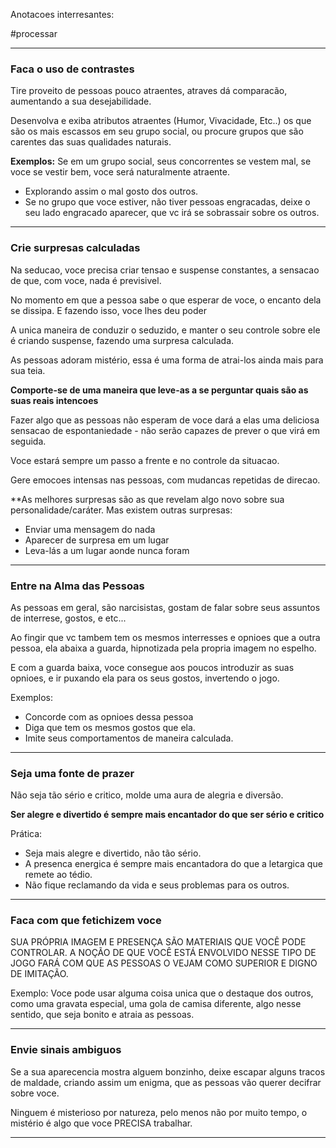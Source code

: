 Anotacoes interresantes: 

#processar 


---
### Faca o uso de contrastes 

Tire proveito de pessoas pouco atraentes, atraves dá comparacão, aumentando a sua desejabilidade. 

Desenvolva e exiba atributos atraentes (Humor, Vivacidade, Etc..)
os que são os mais escassos em seu grupo social, ou procure grupos que são carentes das suas qualidades naturais. 

**Exemplos:** Se em um grupo social, seus concorrentes se vestem mal, se voce se vestir bem, voce será naturalmente atraente.
- Explorando assim o mal gosto dos outros.
- Se no grupo que voce estiver, não tiver pessoas engracadas, deixe o seu lado engracado aparecer, que vc irá se sobrassair sobre os outros. 

----

### Crie surpresas calculadas

Na seducao, voce precisa criar tensao e suspense constantes, a sensacao de que, com voce, nada é previsivel. 

No momento em que a pessoa sabe o que esperar de voce, o encanto dela se dissipa.
	E fazendo isso, voce lhes deu poder

A unica maneira de conduzir o seduzido, e manter o seu controle sobre ele é criando suspense, fazendo uma surpresa calculada. 

As pessoas adoram mistério, essa é uma forma de atrai-los ainda mais para sua teia. 

**Comporte-se de uma maneira que leve-as a se perguntar quais são as suas reais intencoes**

Fazer algo que as pessoas não esperam de voce dará a elas uma deliciosa sensacao de espontaniedade - não serão capazes de prever o que virá em seguida. 

Voce estará sempre um passo a frente e no controle da situacao. 

Gere emocoes intensas nas pessoas, com mudancas repetidas de direcao. 

**As melhores surpresas são as que revelam algo novo sobre sua personalidade/caráter. Mas existem outras surpresas:
- Enviar uma mensagem do nada
- Aparecer de surpresa em um lugar
- Leva-lás a um lugar aonde nunca foram

----

### Entre na Alma das Pessoas

As pessoas em geral, são narcisistas, gostam de falar sobre seus assuntos de interrese, gostos, e etc...

Ao fingir que vc tambem tem os mesmos interresses e opnioes que a outra pessoa, ela abaixa a guarda, hipnotizada pela propria imagem no espelho. 

E com a guarda baixa, voce consegue aos poucos introduzir as suas opnioes, e ir puxando ela para os seus gostos, invertendo o jogo. 

Exemplos:
- Concorde com as opnioes dessa pessoa
- Diga que tem os mesmos gostos que ela.
- Imite seus comportamentos de maneira calculada. 

---

### Seja uma fonte de prazer

Não seja tão sério e critico, molde uma aura de alegria e diversão. 

**Ser alegre e divertido é sempre mais encantador do que ser sério e critico**

Prática:
- Seja mais alegre e divertido, não tão sério.
- A presenca energica é sempre mais encantadora do que a letargica que remete ao tédio.
- Não fique reclamando da vida e seus problemas para os outros.


---

### Faca com que fetichizem voce 

SUA PRÓPRIA IMAGEM E PRESENÇA SÃO
MATERIAIS QUE VOCÊ PODE CONTROLAR. A NOÇÃO DE
QUE VOCÊ ESTÁ ENVOLVIDO NESSE TIPO DE JOGO FARÁ
COM QUE AS PESSOAS O VEJAM COMO SUPERIOR E DIGNO
DE IMITAÇÃO.

Exemplo: Voce pode usar alguma coisa unica que o destaque dos outros, como uma gravata especial, uma gola de camisa diferente, algo nesse sentido, que seja bonito e atraia as pessoas. 

----


### Envie sinais ambiguos

Se a sua aparecencia mostra alguem bonzinho, deixe escapar alguns tracos de maldade, criando assim um enigma, que as pessoas vão querer decifrar sobre voce. 

Ninguem é misterioso por natureza, pelo menos não por muito tempo, o mistério é algo que voce PRECISA trabalhar.

----




